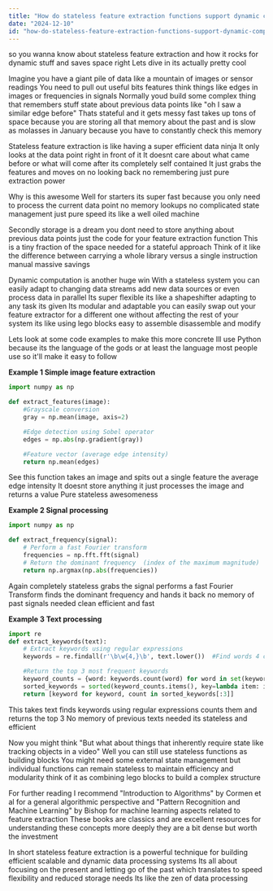 ```yaml
---
title: "How do stateless feature extraction functions support dynamic computation and reduce storage overhead?"
date: "2024-12-10"
id: "how-do-stateless-feature-extraction-functions-support-dynamic-computation-and-reduce-storage-overhead"
---
```


 so you wanna know about stateless feature extraction and how it rocks for dynamic stuff and saves space right  Lets dive in its actually pretty cool

Imagine you have a giant pile of data like a mountain of images or sensor readings  You need to pull out useful bits  features  think things like edges in images or frequencies in signals  Normally youd build some complex thing that remembers stuff  state  about previous data points  like "oh I saw a similar edge before"  Thats stateful  and it gets messy fast  takes up tons of space because you are storing all that memory about the past  and is slow as molasses in January  because you have to constantly check this memory  

Stateless feature extraction is like having a super efficient data ninja  It only looks at the data point right in front of it  It doesnt care about what came before or what will come after  its completely self contained  It just grabs the features and moves on  no looking back  no remembering  just pure extraction power

Why is this awesome  Well for starters its super fast  because you only need to process the current data point  no memory lookups no complicated state management   just pure speed  its like a well oiled machine

Secondly storage is a dream  you dont need to store anything about previous data points  just the code for your feature extraction function  This is a tiny fraction of the space needed for a stateful approach  Think of it like the difference between carrying a whole library versus a single instruction manual  massive savings

Dynamic computation is another huge win  With a stateless system you can easily adapt to changing data streams  add new data sources  or even process data in parallel  Its super flexible its like a shapeshifter adapting to any task its given Its modular and adaptable  you can easily swap out your feature extractor for a different one  without affecting the rest of your system  its like using lego blocks  easy to assemble disassemble and modify

Lets look at some code examples to make this more concrete  Ill use Python because its the language of the gods  or at least the language most people use so it'll make it easy to follow

**Example 1 Simple image feature extraction**

```python
import numpy as np

def extract_features(image):
    #Grayscale conversion
    gray = np.mean(image, axis=2)

    #Edge detection using Sobel operator
    edges = np.abs(np.gradient(gray))

    #Feature vector (average edge intensity)
    return np.mean(edges)
```

See  this function takes an image and spits out a single feature the average edge intensity  It doesnt store anything  it just processes the image and returns a value  Pure stateless awesomeness

**Example 2  Signal processing**


```python
import numpy as np

def extract_frequency(signal):
    # Perform a fast Fourier transform
    frequencies = np.fft.fft(signal)
    # Return the dominant frequency  (index of the maximum magnitude)
    return np.argmax(np.abs(frequencies))

```

Again completely stateless grabs the signal performs a fast Fourier Transform  finds the dominant frequency and hands it back   no memory of past signals needed   clean efficient  and fast

**Example 3 Text processing**


```python
import re
def extract_keywords(text):
    # Extract keywords using regular expressions
    keywords = re.findall(r'\b\w{4,}\b', text.lower())  #Find words 4 chars or more

    #Return the top 3 most frequent keywords
    keyword_counts = {word: keywords.count(word) for word in set(keywords)}
    sorted_keywords = sorted(keyword_counts.items(), key=lambda item: item[1], reverse=True)
    return [keyword for keyword, count in sorted_keywords[:3]]

```

This takes text  finds keywords using regular expressions counts them and returns the top 3  No memory of previous texts needed its stateless and efficient

Now you might think  "But what about things that inherently require state like tracking objects in a video"   Well  you can still use stateless functions as building blocks  You might need some external state management but individual functions can remain stateless to maintain efficiency and modularity  think of it as combining lego blocks to build a complex structure

For further reading I recommend  "Introduction to Algorithms" by Cormen et al  for a general algorithmic perspective and "Pattern Recognition and Machine Learning" by Bishop for machine learning aspects related to feature extraction   These books are classics and are excellent resources for understanding these concepts more deeply   they are a bit dense but worth the investment


In short stateless feature extraction is a powerful technique for building efficient scalable and dynamic data processing systems  Its all about focusing on the present and letting go of the past  which translates to speed flexibility and reduced storage needs  Its like the zen of data processing
